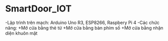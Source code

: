 # SmartDoor_IOT
-Lập trình trên mạch: Arduino Uno R3, ESP8266, Raspbery Pi 4
-Các chức năng:
  +Mở cửa bằng thẻ từ
  +Mở cửa bằng bàn phím số
  +Mở cửa bằng nhận diện khuôn mặt
